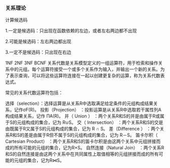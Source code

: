 ### 关系理论

计算候选码

1.一定是候选码：只出现在函数依赖的左边，或者左右两边都不出现

2.可能是候选码：左右两边都出现

3.一定不是候选码：只出现在右边



1NF
2NF
3NF
BCNF
关系代数是关系模型定义的一组运算符，用于检索和操作关系中的元组。每个运算符接受一个或多个关系作为输入，并输出一个新的关系。为了表示查询，可以将这些运算符连接在一起以创建更复杂的运算，称为关系代数表达式。

常见的关系代数运算符包括：

选择（selection）：选择运算是从关系R中选取满足给定条件的元组构成结果关系，记作σF(R)。
投影（Projection） ：投影运算是从关系R中选取若干属性列A构成结果关系，记作 ΠA(R)。
并（ Union ） ：两个关系R和S的并是由属于R或属于S的元组构成的集合，记为 R∪S。
交（ Intersection） ：两个关系R和S的交是由既属于R又属于S的元组构成的集合，记为 R ∩ S。
差（Difference ） ：两个关系R和S的差是由属于R但不属于S的元组构成的集合，记为 R－S。
笛卡尔积（ Cartesian Product） ：两个关系R和S的笛卡尔积是由这两个关系中元组拼接而成的所有可能的元组的集合，记为R×S。
自然连接（Natural Join） ：两个关系R和S的自然连接是由这两个关系中在共同属性上取值相等的元组拼接而成的所有可能的元组的集合，记为R⋈S。
